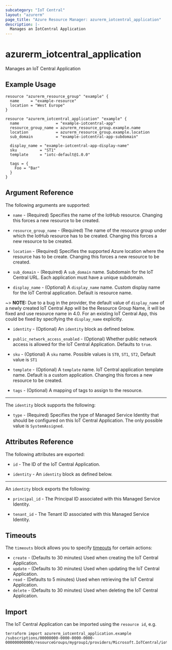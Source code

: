 ```yaml
---
subcategory: "IoT Central"
layout: "azurerm"
page_title: "Azure Resource Manager: azurerm_iotcentral_application"
description: |-
  Manages an IotCentral Application
---
```


# azurerm_iotcentral_application

Manages an IoT Central Application

## Example Usage

```hcl
resource "azurerm_resource_group" "example" {
  name     = "example-resource"
  location = "West Europe"
}

resource "azurerm_iotcentral_application" "example" {
  name                = "example-iotcentral-app"
  resource_group_name = azurerm_resource_group.example.name
  location            = azurerm_resource_group.example.location
  sub_domain          = "example-iotcentral-app-subdomain"

  display_name = "example-iotcentral-app-display-name"
  sku          = "ST1"
  template     = "iotc-default@1.0.0"

  tags = {
    Foo = "Bar"
  }
}
```

## Argument Reference

The following arguments are supported:

* `name` - (Required) Specifies the name of the IotHub resource. Changing this forces a new resource to be created.

* `resource_group_name` - (Required) The name of the resource group under which the IotHub resource has to be created. Changing this forces a new resource to be created.

* `location` - (Required) Specifies the supported Azure location where the resource has to be create. Changing this forces a new resource to be created.

* `sub_domain` - (Required) A `sub_domain` name. Subdomain for the IoT Central URL. Each application must have a unique subdomain.

* `display_name` - (Optional) A `display_name` name. Custom display name for the IoT Central application. Default is resource name.

~> **NOTE:** Due to a bug in the provider, the default value of `display_name` of a newly created IoT Central App will be the Resource Group Name, it will be fixed and use resource name in 4.0. For an existing IoT Central App, this could be fixed by specifying the `display_name` explicitly.

* `identity` - (Optional) An `identity` block as defined below.

* `public_network_access_enabled` - (Optional) Whether public network access is allowed for the IoT Central Application. Defaults to `true`.

* `sku` - (Optional) A `sku` name. Possible values is `ST0`, `ST1`, `ST2`, Default value is `ST1`

* `template` - (Optional) A `template` name. IoT Central application template name. Default is a custom application. Changing this forces a new resource to be created.

* `tags` - (Optional) A mapping of tags to assign to the resource.

---

The `identity` block supports the following:

* `type` - (Required) Specifies the type of Managed Service Identity that should be configured on this IoT Central Application. The only possible value is `SystemAssigned`.

## Attributes Reference

The following attributes are exported:

* `id` - The ID of the IoT Central Application.

* `identity` - An `identity` block as defined below.

---

An `identity` block exports the following:

* `principal_id` - The Principal ID associated with this Managed Service Identity.

* `tenant_id` - The Tenant ID associated with this Managed Service Identity.

## Timeouts

The `timeouts` block allows you to specify [timeouts](https://www.terraform.io/language/resources/syntax#operation-timeouts) for certain actions:

* `create` - (Defaults to 30 minutes) Used when creating the IoT Central Application.
* `update` - (Defaults to 30 minutes) Used when updating the IoT Central Application.
* `read` - (Defaults to 5 minutes) Used when retrieving the IoT Central Application.
* `delete` - (Defaults to 30 minutes) Used when deleting the IoT Central Application.

## Import

The IoT Central Application can be imported using the `resource id`, e.g.

```shell
terraform import azurerm_iotcentral_application.example /subscriptions/00000000-0000-0000-0000-000000000000/resourceGroups/mygroup1/providers/Microsoft.IoTCentral/iotApps/app1
```
